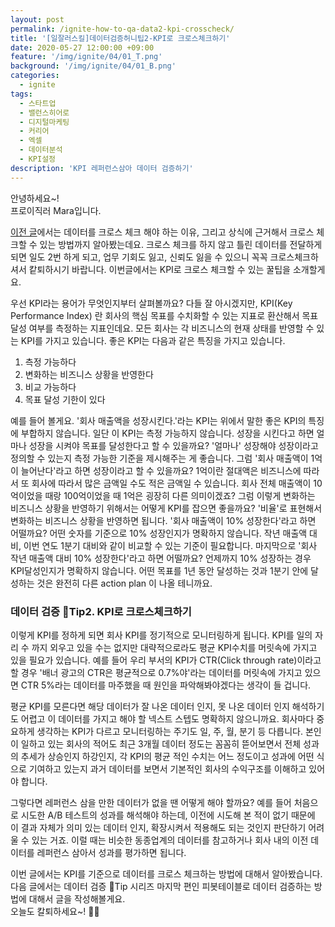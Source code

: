 ```yaml
---
layout: post
permalink: /ignite-how-to-qa-data2-kpi-crosscheck/
title: '[일잘러스킬]데이터검증허니팁2-KPI로 크로스체크하기'
date: 2020-05-27 12:00:00 +09:00
feature: '/img/ignite/04/01_T.png'
background: '/img/ignite/04/01_B.png'
categories:
  - ignite
tags:
  - 스타트업
  - 밸런스히어로
  - 디지털마케팅
  - 커리어
  - 엑셀
  - 데이터분석
  - KPI설정
description: 'KPI 레퍼런스삼아 데이터 검증하기'
---
```


안녕하세요~!<br>
프로이직러 Mara입니다.

[이전 글](https://mara.kim/ignite-how-to-qa-data1/)에서는 데이터를 크로스 체크 해야 하는 이유, 그리고 상식에 근거해서 크로스 체크할 수 있는 방법까지 알아봤는데요. 크로스 체크를 하지 않고 틀린 데이터를 전달하게 되면 일도 2번 하게 되고,  업무 기회도 잃고, 신뢰도 잃을 수 있으니 꼭꼭 크로스체크하셔서 캍퇴하시기 바랍니다. 이번글에서는 KPI로 크로스 체크할 수 있는 꿀팁을 소개할게요. 

우선 KPI라는 용어가 무엇인지부터 살펴볼까요? 다들 잘 아시겠지만, KPI(Key Performance Index) 란 회사의 핵심 목표를 수치화할 수 있는 지표로 환산해서 목표 달성 여부를 측정하는 지표인데요. 모든 회사는 각 비즈니스의 현재 상태를 반영할 수 있는 KPI를 가지고 있습니다. 좋은 KPI는 다음과 같은 특징을 가지고 있습니다. 

1. 측정 가능하다
2. 변화하는 비즈니스 상황을 반영한다
3. 비교 가능하다
4. 목표 달성 기한이 있다

예를 들어 볼게요. '회사 매출액을 성장시킨다.'라는 KPI는 위에서 말한 좋은 KPI의 특징에 부합하지 않습니다. 일단 이 KPI는 측정 가능하지 않습니다. 성장을 시킨다고 하면 얼마나 성장을 시켜야 목표를 달성한다고 할 수 있을까요? '얼마나' 성장해야 성장이라고 정의할 수 있는지 측정 가능한 기준을 제시해주는 게 좋습니다. 그럼 '회사 매출액이 1억이 늘어난다'라고 하면 성장이라고 할 수 있을까요? 1억이란 절대액은 비즈니스에 따라서 또 회사에 따라서 많은 금액일 수도 적은 금액일 수 있습니다. 회사 전체 매출액이 10억이었을 때랑 100억이었을 때 1억은 굉장히 다른 의미이겠죠? 그럼 이렇게 변화하는 비즈니스 상황을 반영하기 위해서는 어떻게 KPI를 잡으면 좋을까요? '비율'로 표현해서 변화하는 비즈니스 상황을 반영하면 됩니다. '회사 매출액이 10% 성장한다'라고 하면 어떨까요? 어떤 숫자를 기준으로 10% 성장인지가 명확하지 않습니다. 작년 매출액 대비, 이번 연도 1분기 대비와 같이 비교할 수 있는 기준이 필요합니다. 마지막으로 '회사 작년 매출액 대비 10% 성장한다'라고 하면 어떨까요? 언제까지 10% 성장하는 경우 KPI달성인지가 명확하지 않습니다. 어떤 목표를 1년 동안 달성하는 것과 1분기 안에 달성하는 것은 완전히 다른 action plan 이 나올 테니까요. 

### 데이터 검증 🍯Tip2. KPI로 크로스체크하기

이렇게 KPI를 정하게 되면 회사 KPI를 정기적으로 모니터링하게 됩니다. KPI를 일의 자리 수 까지 외우고 있을 수는 없지만 대략적으로라도 평균 KPI수치를 머릿속에 가지고 있을 필요가 있습니다. 예를 들어 우리 부서의 KPI가 CTR(Click through rate)이라고 할 경우 '배너 광고의 CTR은 평균적으로 0.7%야'라는 데이터를 머릿속에 가지고 있으면 CTR 5%라는 데이터를 마주했을 때 원인을 파악해봐야겠다는 생각이 들 겁니다.

평균 KPI를 모른다면 해당 데이터가 잘 나온 데이터 인지, 못 나온 데이터 인지 해석하기도 어렵고 이 데이터를 가지고 해야 할 넥스트 스텝도 명확하지 않으니까요. 회사마다 중요하게 생각하는 KPI가 다르고 모니터링하는 주기도 일, 주, 월, 분기 등 다릅니다. 본인이 일하고 있는 회사의 적어도 최근 3개월 데이터 정도는 꼼꼼히 뜯어보면서 전체 성과의 추세가 상승인지 하강인지, 각 KPI의 평균 적인 수치는 어느 정도이고 성과에 어떤 식으로 기여하고 있는지 과거 데이터를 보면서 기본적인 회사의 수익구조를 이해하고 있어야 합니다.

그렇다면 레퍼런스 삼을 만한 데이터가 없을 땐 어떻게 해야 할까요? 예를 들어 처음으로 시도한 A/B 테스트의 성과를 해석해야 하는데, 이전에 시도해 본 적이 없기 때문에 이 결과 자체가 의미 있는 데이터 인지, 확장시켜서 적용해도 되는 것인지 판단하기 어려울 수 있는 거죠. 이럴 때는 비슷한 동종업계의 데이터를 참고하거나 회사 내의 이전 데이터를 레퍼런스 삼아서 성과를 평가하면 됩니다. 

이번 글에서는 KPI를 기준으로 데이터를 크로스 체크하는 방법에 대해서 알아봤습니다. 다음 글에서는 데이터 검증 🍯Tip 시리즈 마지막 편인 피봇테이블로 데이터 검증하는 방법에 대해서 글을 작성해볼게요. <br>
오늘도 칼퇴하세요~! 🙋‍♀️  